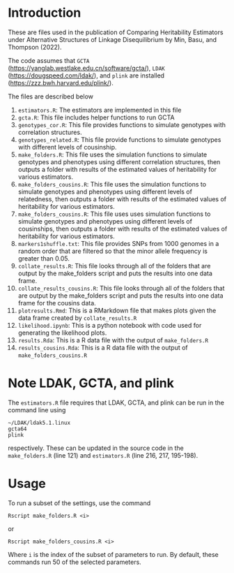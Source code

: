 # Introduction

These are files used in the publication of Comparing Heritability Estimators under Alternative Structures of Linkage Disequilibrium by Min, Basu, and Thompson (2022).

The code assumes that `GCTA` (https://yanglab.westlake.edu.cn/software/gcta/), `LDAK` (https://dougspeed.com/ldak/), and `plink` are installed (https://zzz.bwh.harvard.edu/plink/).

The files are described below

1. `estimators.R`: The estimators are implemented in this file 
2. `gcta.R`: This file includes helper functions to run GCTA
3. `genotypes_cor.R`: This file provides functions to simulate genotypes with correlation structures. 
4. `genotypes_related.R`: This file provide functions to simulate genotypes with different levels of cousinship.
5. `make_folders.R`: This file uses the simulation functions to simulate genotypes and phenotypes using different correlation structures, then outputs a folder with results of the estimated values of heritability for various estimators.
6. `make_folders_cousins.R`: This file uses the simulation functions to simulate genotypes and phenotypes using different levels of relatedness, then outputs a folder with results of the estimated values of heritability for various estimators.
7. `make_folders_cousins.R`: This file uses uses simulation functions to simulate genotypes and phenotypes using different levels of cousinships, then outputs a folder with results of the estimated values of heritability for various estimators. 
8. `markers1shuffle.txt`: This file provides SNPs from 1000 genomes in a random order that are filtered so that the minor allele frequency is greater than 0.05. 
9. `collate_results.R`: This file looks through all of the folders that are output by the make_folders script and puts the results into one data frame. 
10. `collate_results_cousins.R`: This file looks through all of the folders that are output by the make_folders script and puts the results into one data frame for the cousins data. 
11. `plotresults.Rmd`: This is a RMarkdown file that makes plots given the data frame created by `collate_results.R`
12. `likelihood.ipynb`: This is a python notebook with code used for generating the likelihood plots.
13. `results.Rda`: This is a R data file with the output of `make_folders.R`
14. `results_cousins.Rda`: This is a R data file with the output of `make_folders_cousins.R`

# Note LDAK, GCTA, and plink
The `estimators.R` file requires that LDAK, GCTA, and plink can be run in the command line using 

```
~/LDAK/ldak5.1.linux
gcta64
plink
```
respectively. These can be updated in the source code in the `make_folders.R` (line 121) and `estimators.R` (line 216, 217, 195-198).

# Usage 

To run a subset of the settings, use the command 

```
Rscript make_folders.R <i>
```

or 

```
Rscript make_folders_cousins.R <i>
```

Where `i` is the index of the subset of parameters to run. By default, these commands run 50 of the selected parameters.
